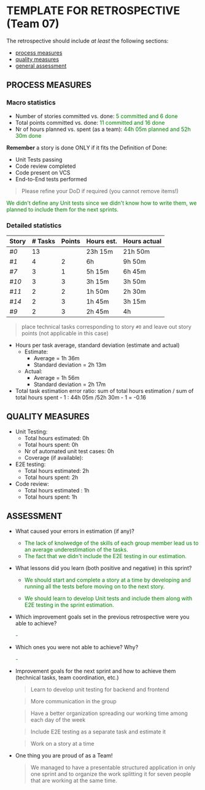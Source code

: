 TEMPLATE FOR RETROSPECTIVE (Team 07)
=====================================

The retrospective should include _at least_ the following
sections:

- [process measures](#process-measures)
- [quality measures](#quality-measures)
- [general assessment](#assessment)

## PROCESS MEASURES 

### Macro statistics

- Number of stories committed vs. done:<span style="color:green"> 5 committed and 6 done
- Total points committed vs. done: <span style="color:green">11 committed and 16 done
- Nr of hours planned vs. spent (as a team):<span style="color:green"> 44h 05m planned and 52h 30m done

**Remember** a story is done ONLY if it fits the Definition of Done:

- Unit Tests passing
- Code review completed
- Code present on VCS
- End-to-End tests performed

> Please refine your DoD if required (you cannot remove items!)


<span style="color:green">
We didn't define any Unit tests since we didn't know how to write them, we planned to include them for the next sprints.
</span>

### Detailed statistics



| Story  | # Tasks | Points | Hours est. | Hours actual |
|--------|---------|--------|------------|--------------|
| _#0_   |13       |       |    23h 15m      |       21h 50m       |
| _#1_   | 4      |  2      |      6h      |     9h 50m         |
|   _#7_ | 3        |   1     |    5h 15m        |   6h 45m           |
|   _#10_|3         |   3     |      3h 15m      |   3h 50m           |
| _#11_  | 2        |  2      |    1h 50m        |      2h 30m        |
|   _#14_| 2        |  3      |        1h 45m    |        3h 15m      |
|   _#9_| 2        |  3      |        2h 45m    |        4h      |
   

> place technical tasks corresponding to story `#0` and leave out story points (not applicable in this case)

- Hours per task average, standard deviation (estimate and actual)
  - Estimate:
    - Average = 1h 36m
    - Standard deviation = 2h 13m
  - Actual:
    - Average = 1h 56m
    - Standard deviation = 2h 17m
- Total task estimation error ratio: sum of total hours estimation / sum of total hours spent - 1 : 44h 05m /52h 30m - 1 = -0.16

  
## QUALITY MEASURES 

- Unit Testing:
  - Total hours estimated: 0h
  - Total hours spent: 0h
  - Nr of automated unit test cases: 0h
  - Coverage (if available): 
- E2E testing:
  - Total hours estimated: 2h
  - Total hours spent: 2h
- Code review:
  - Total hours estimated : 1h
  - Total hours spent: 1h
  


## ASSESSMENT

- What caused your errors in estimation (if any)?

  - <span style="color:green"> The lack of knolwedge of the skills of each group member lead us to an average underestimation of the tasks.
  - <span style="color:green"> The fact that we didn't include the E2E testing in our estimation.

- What lessons did you learn (both positive and negative) in this sprint?
  - <span style="color:green"> We should start and complete a story at a time by developing and running all the tests before moving on to the next story. 

  - <span style="color:green"> We should learn to develop Unit tests and include them along with E2E testing in the sprint estimation.

- Which improvement goals set in the previous retrospective were you able to achieve? 
  
  <span style="color:green"> -
  
- Which ones you were not able to achieve? Why?
  
  <span style="color:green"> -

- Improvement goals for the next sprint and how to achieve them (technical tasks, team coordination, etc.)

  > Learn to develop unit testing for backend and frontend

  > More communication in the group

  > Have a better organization spreading our working time among each day of the week

  >Include E2E testing as a separate task and estimate it

  >Work on a story at a time

- One thing you are proud of as a Team!

  > We managed to have a presentable structured application in only one sprint and to organize the work splitting it for seven people that are working at the same time.
